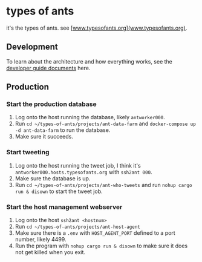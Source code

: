 # types of ants

it's the types of ants. see [www.typesofants.org](www.typesofants.org).

## Development

To learn about the architecture and how everything works, see the
[developer guide documents](./developer-guide) here.

## Production

### Start the production database

1. Log onto the host running the database, likely `antworker000`.
1. Run `cd ~/types-of-ants/projects/ant-data-farm` and
   `docker-compose up -d ant-data-farm` to run the database.
1. Make sure it succeeds.

### Start tweeting

1. Log onto the host running the tweet job, I think it's
   `antworker000.hosts.typesofants.org` with `ssh2ant 000`.
1. Make sure the database is up.
1. Run `cd ~/types-of-ants/projects/ant-who-tweets` and run
   `nohup cargo run & disown` to start the tweet job.

### Start the host management webserver

1. Log onto the host `ssh2ant <hostnum>`
1. Run `cd ~/types-of-ants/projects/ant-host-agent`
1. Make sure there is a `.env` with `HOST_AGENT_PORT` defined to a port number,
   likely 4499.
1. Run the program with `nohup cargo run & disown` to make sure it does not get
   killed when you exit.

